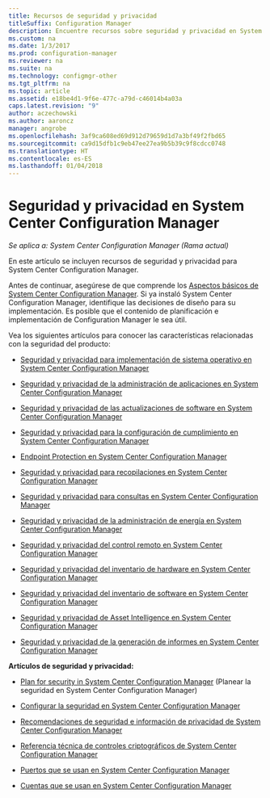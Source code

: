 ```yaml
---
title: Recursos de seguridad y privacidad
titleSuffix: Configuration Manager
description: Encuentre recursos sobre seguridad y privacidad en System Center Configuration Manager.
ms.custom: na
ms.date: 1/3/2017
ms.prod: configuration-manager
ms.reviewer: na
ms.suite: na
ms.technology: configmgr-other
ms.tgt_pltfrm: na
ms.topic: article
ms.assetid: e18be4d1-9f6e-477c-a79d-c46014b4a03a
caps.latest.revision: "9"
author: aczechowski
ms.author: aaroncz
manager: angrobe
ms.openlocfilehash: 3af9ca608ed69d912d79659d1d7a3bf49f2fbd65
ms.sourcegitcommit: ca9d15dfb1c9eb47ee27ea9b5b39c9f8cdcc0748
ms.translationtype: HT
ms.contentlocale: es-ES
ms.lasthandoff: 01/04/2018
---
```

# <a name="security-and-privacy-for-system-center-configuration-manager"></a>Seguridad y privacidad en System Center Configuration Manager

*Se aplica a: System Center Configuration Manager (Rama actual)*

En este artículo se incluyen recursos de seguridad y privacidad para System Center Configuration Manager.  

 Antes de continuar, asegúrese de que comprende los [Aspectos básicos de System Center Configuration Manager](../../../core/understand/fundamentals.md). Si ya instaló System Center Configuration Manager, identifique las decisiones de diseño para su implementación. Es posible que el contenido de planificación e implementación de Configuration Manager le sea útil.  

 Vea los siguientes artículos para conocer las características relacionadas con la seguridad del producto:  

-   [Seguridad y privacidad para implementación de sistema operativo en System Center Configuration Manager](../../../osd/plan-design/security-and-privacy-for-operating-system-deployment.md)  

-   [Seguridad y privacidad de la administración de aplicaciones en System Center Configuration Manager](../../../apps/plan-design/security-and-privacy-for-application-management.md)  

-   [Seguridad y privacidad de las actualizaciones de software en System Center Configuration Manager](../../../sum/plan-design/security-and-privacy-for-software-updates.md)  

-   [Seguridad y privacidad para la configuración de cumplimiento en System Center Configuration Manager](../../../compliance/plan-design/security-and-privacy-for-compliance-settings.md)  

-   [Endpoint Protection en System Center Configuration Manager](../../../protect/deploy-use/endpoint-protection.md)  

-   [Seguridad y privacidad para recopilaciones en System Center Configuration Manager](../../../core/clients/manage/collections/security-and-privacy-for-collections.md)  

-   [Seguridad y privacidad para consultas en System Center Configuration Manager](../../../core/servers/manage/security-and-privacy-for-queries.md)  

-   [Seguridad y privacidad de la administración de energía en System Center Configuration Manager](../../../core/clients/manage/power/security-and-privacy-for-power-management.md)  

-   [Seguridad y privacidad del control remoto en System Center Configuration Manager](../../../core/clients/manage/remote-control/security-and-privacy-for-remote-control.md)  

-   [Seguridad y privacidad del inventario de hardware en System Center Configuration Manager](../../../core/clients/manage/inventory/security-and-privacy-for-hardware-inventory.md)  

-   [Seguridad y privacidad del inventario de software en System Center Configuration Manager](../../../core/clients/manage/inventory/security-and-privacy-for-software-inventory.md)  

-   [Seguridad y privacidad de Asset Intelligence en System Center Configuration Manager](../../../core/clients/manage/asset-intelligence/security-and-privacy-for-asset-intelligence.md)  

-   [Seguridad y privacidad de la generación de informes en System Center Configuration Manager](../../../core/servers/manage/security-and-privacy-for-reporting.md)  



 **Artículos de seguridad y privacidad:**  

-   [Plan for security in System Center Configuration Manager](../../../core/plan-design/security/plan-for-security.md) (Planear la seguridad en System Center Configuration Manager)  

-   [Configurar la seguridad en System Center Configuration Manager](../../../core/plan-design/security/configure-security.md)  


-   [Recomendaciones de seguridad e información de privacidad de System Center Configuration Manager](../../../core/plan-design/security/security-best-practices-and-privacy-information.md)  

-   [Referencia técnica de controles criptográficos de System Center Configuration Manager](../../../protect/deploy-use/cryptographic-controls-technical-reference.md)  

-   [Puertos que se usan en System Center Configuration Manager](../../../core/plan-design/hierarchy/ports.md)  

-   [Cuentas que se usan en System Center Configuration Manager](../../../core/plan-design/hierarchy/accounts.md)  
